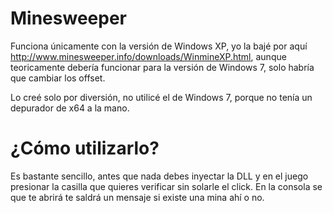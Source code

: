 # Minesweeper

Funciona únicamente con la versión de Windows XP, yo la bajé por aquí http://www.minesweeper.info/downloads/WinmineXP.html, aunque teoricamente debería funcionar para la versión de Windows 7, solo habría que cambiar los offset.

Lo creé solo por diversión, no utilicé el de Windows 7, porque no tenía un depurador de x64 a la mano.

# ¿Cómo utilizarlo?
Es bastante sencillo, antes que nada debes inyectar la DLL y en el juego presionar la casilla que quieres verificar sin solarle el click. En la consola se que te abrirá te saldrá un mensaje si existe una mina ahí o no.
